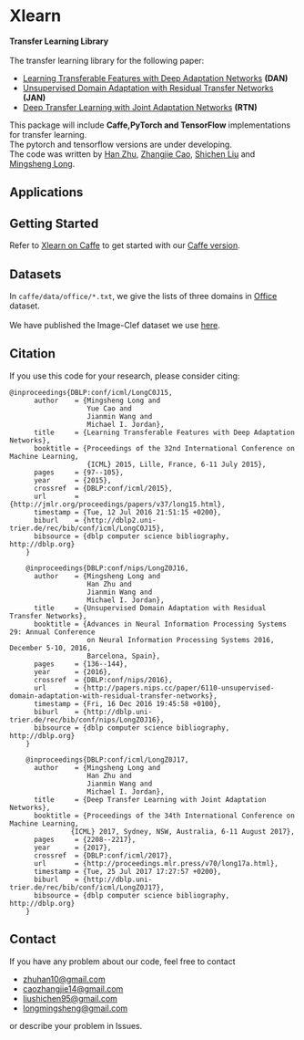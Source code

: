 # Xlearn
**Transfer Learning Library**<br>
<br>
The transfer learning library for the following paper:<br>
* [Learning Transferable Features with Deep Adaptation Networks](http://ise.thss.tsinghua.edu.cn/~mlong/doc/deep-adaptation-networks-icml15.pdf) **(DAN)**
* [Unsupervised Domain Adaptation with Residual Transfer Networks](http://ise.thss.tsinghua.edu.cn/~mlong/doc/residual-transfer-network-nips16.pdf) **(JAN)**
* [Deep Transfer Learning with Joint Adaptation Networks](http://ise.thss.tsinghua.edu.cn/~mlong/doc/joint-adaptation-networks-icml17.pdf) **(RTN)** <br>

This package will include **Caffe,PyTorch and TensorFlow** implementations for transfer learning.<br> 
The pytorch and tensorflow versions are under developing.<br>
The code was written by [Han Zhu](https://github.com/zhuhan1236), [Zhangjie Cao](https://github.com/caozhangjie), [Shichen Liu](https://github.com/ShichenLiu) and [Mingsheng Long](https://github.com/longmingsheng).<br>
## Applications
## Getting Started
Refer to [Xlearn on Caffe](https://github.com/thuml/Xlearn/blob/master/caffe/README.md) to get started with our [Caffe version](https://github.com/thuml/Xlearn/tree/master/caffe).<br>
## Datasets
In `caffe/data/office/*.txt`, we give the lists of three domains in [Office](https://cs.stanford.edu/~jhoffman/domainadapt/#datasets_code) dataset.<br>
<br>
We have published the Image-Clef dataset we use [here](https://drive.google.com/file/d/0B9kJH0-rJ2uRS3JILThaQXJhQlk/view?usp=sharing).<br>
## Citation
If you use this code for your research, please consider citing:<br>
```
@inproceedings{DBLP:conf/icml/LongC0J15,
      author    = {Mingsheng Long and
                   Yue Cao and
                   Jianmin Wang and
                   Michael I. Jordan},
      title     = {Learning Transferable Features with Deep Adaptation Networks},
      booktitle = {Proceedings of the 32nd International Conference on Machine Learning,
                   {ICML} 2015, Lille, France, 6-11 July 2015},
      pages     = {97--105},
      year      = {2015},
      crossref  = {DBLP:conf/icml/2015},
      url       = {http://jmlr.org/proceedings/papers/v37/long15.html},
      timestamp = {Tue, 12 Jul 2016 21:51:15 +0200},
      biburl    = {http://dblp2.uni-trier.de/rec/bib/conf/icml/LongC0J15},
      bibsource = {dblp computer science bibliography, http://dblp.org}
    }
    
    @inproceedings{DBLP:conf/nips/LongZ0J16,
      author    = {Mingsheng Long and
                   Han Zhu and
                   Jianmin Wang and
                   Michael I. Jordan},
      title     = {Unsupervised Domain Adaptation with Residual Transfer Networks},
      booktitle = {Advances in Neural Information Processing Systems 29: Annual Conference
                   on Neural Information Processing Systems 2016, December 5-10, 2016,
                   Barcelona, Spain},
      pages     = {136--144},
      year      = {2016},
      crossref  = {DBLP:conf/nips/2016},
      url       = {http://papers.nips.cc/paper/6110-unsupervised-domain-adaptation-with-residual-transfer-networks},
      timestamp = {Fri, 16 Dec 2016 19:45:58 +0100},
      biburl    = {http://dblp.uni-trier.de/rec/bib/conf/nips/LongZ0J16},
      bibsource = {dblp computer science bibliography, http://dblp.org}
    }
    
    @inproceedings{DBLP:conf/icml/LongZ0J17,
      author    = {Mingsheng Long and
                   Han Zhu and
                   Jianmin Wang and
                   Michael I. Jordan},
      title     = {Deep Transfer Learning with Joint Adaptation Networks},
      booktitle = {Proceedings of the 34th International Conference on Machine Learning,
               {ICML} 2017, Sydney, NSW, Australia, 6-11 August 2017},
      pages     = {2208--2217},
      year      = {2017},
      crossref  = {DBLP:conf/icml/2017},
      url       = {http://proceedings.mlr.press/v70/long17a.html},
      timestamp = {Tue, 25 Jul 2017 17:27:57 +0200},
      biburl    = {http://dblp.uni-trier.de/rec/bib/conf/icml/LongZ0J17},
      bibsource = {dblp computer science bibliography, http://dblp.org}
    }
```
## Contact
If you have any problem about our code, feel free to contact<br>

* zhuhan10@gmail.com
* caozhangjie14@gmail.com
* liushichen95@gmail.com
* longmingsheng@gmail.com<br>

or describe your problem in Issues.
